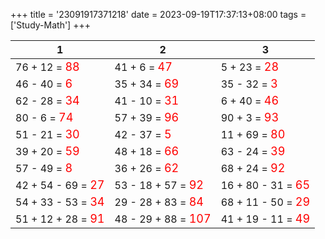 +++ 
title = '23091917371218' 
date = 2023-09-19T17:37:13+08:00 
tags = ['Study-Math'] 
+++ 

1 | 2 | 3 
-- | -- | -- 
76 + 12 = <font color=red size=4>88</font> | 41 + 6 = <font color=red size=4>47</font> | 5 + 23 = <font color=red size=4>28</font> 
46 - 40 = <font color=red size=4>6</font> | 35 + 34 = <font color=red size=4>69</font> | 35 - 32 = <font color=red size=4>3</font> 
62 - 28 = <font color=red size=4>34</font> | 41 - 10 = <font color=red size=4>31</font> | 6 + 40 = <font color=red size=4>46</font> 
80 - 6 = <font color=red size=4>74</font> | 57 + 39 = <font color=red size=4>96</font> | 90 + 3 = <font color=red size=4>93</font> 
51 - 21 = <font color=red size=4>30</font> | 42 - 37 = <font color=red size=4>5</font> | 11 + 69 = <font color=red size=4>80</font> 
39 + 20 = <font color=red size=4>59</font> | 48 + 18 = <font color=red size=4>66</font> | 63 - 24 = <font color=red size=4>39</font> 
57 - 49 = <font color=red size=4>8</font> | 36 + 26 = <font color=red size=4>62</font> | 68 + 24 = <font color=red size=4>92</font> 
42 + 54 - 69 = <font color=red size=4>27</font> | 53 - 18 + 57 = <font color=red size=4>92</font> | 16 + 80 - 31 = <font color=red size=4>65</font> 
54 + 33 - 53 = <font color=red size=4>34</font> | 29 - 28 + 83 = <font color=red size=4>84</font> | 68 + 11 - 50 = <font color=red size=4>29</font> 
51 + 12 + 28 = <font color=red size=4>91</font> | 48 - 29 + 88 = <font color=red size=4>107</font> | 41 + 19 - 11 = <font color=red size=4>49</font> 


